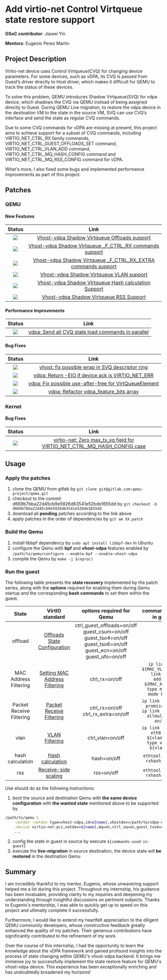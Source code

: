 # Add virtio-net Control Virtqueue state restore support

**GSoC contributor**: Jiawei Yin

**Mentors**: Eugenio Perez Martin

## Project Description

Virtio-net device uses Control Virtqueue(CVQ) for changing device parameters. For some devices, such as vDPA, its CVQ is passed from Guest’s driver directly to Host driver, which makes it difficult for QEMU to track the status of these devices.

To solve this problem, QEMU introduces Shadow Virtqueue(SVQ) for vdpa device, which shadows the CVQ via QEMU instead of being assigned directly to Guest. During QEMU Live migration, to restore the vdpa device in the destination VM to the state in the source VM, SVQ can use CVQ’s interface and send the state as regular CVQ commands.

Due to some CVQ commands for vDPA are missing at present, this project aims to achieve support for a subset of CVQ commands, including VIRTIO_NET_CTRL_RX family commands, VIRTIO_NET_CTRL_GUEST_OFFLOADS_SET command, VIRTIO_NET_CTRL_VLAN_ADD command, VIRTIO_NET_CTRL_MQ_HASH_CONFIG command and VIRTIO_NET_CTRL_MQ_RSS_CONFIG command for vDPA.

What's more, I also fixed some bugs and implemented performance improvements as part of this project.

## Patches

### QEMU

#### New Features

| Status | Link |
| :-: | :-: |
| <img src="https://img.shields.io/badge/Merged-4EAA25" /> | [Vhost-vdpa Shadow Virtqueue Offloads support](https://lore.kernel.org/all/cover.1685704856.git.yin31149@gmail.com/) |
| <img src="https://img.shields.io/badge/Merged-4EAA25" /> | [Vhost-vdpa Shadow Virtqueue _F_CTRL_RX commands support](https://lore.kernel.org/all/cover.1688743107.git.yin31149@gmail.com/) |
| <img src="https://img.shields.io/badge/Merged-4EAA25" /> | [Vhost-vdpa Shadow Virtqueue _F_CTRL_RX_EXTRA commands support](https://lore.kernel.org/all/cover.1688797728.git.yin31149@gmail.com/) |
| <img src="https://img.shields.io/badge/Merged-4EAA25" /> | [Vhost-vdpa Shadow Virtqueue VLAN support](https://lore.kernel.org/all/cover.1690106284.git.yin31149@gmail.com/) |
| <img src="https://img.shields.io/badge/Pending-00A8E1" />  | [Vhost-vdpa Shadow Virtqueue Hash calculation Support](https://lore.kernel.org/all/cover.1697902949.git.yin31149@gmail.com/) |
| <img src="https://img.shields.io/badge/Pending-00A8E1" />  | [Vhost-vdpa Shadow Virtqueue RSS Support](https://lore.kernel.org/all/cover.1697904740.git.yin31149@gmail.com/) |

#### Performance Improvements

| Status | Link |
| :-: | :-: |
| <img src="https://img.shields.io/badge/Pending-00A8E1" />  | [vdpa: Send all CVQ state load commands in parallel](https://lore.kernel.org/all/cover.1697165821.git.yin31149@gmail.com/) |

#### Bug Fixes

| Status | Link |
| :-: | :-: |
| <img src="https://img.shields.io/badge/Merged-4EAA25" /> | [vhost: fix possible wrap in SVQ descriptor ring](https://lore.kernel.org/all/20230509084817.3973-1-yin31149@gmail.com/) |
| <img src="https://img.shields.io/badge/Merged-4EAA25" /> | [vdpa: Return -EIO if device ack is VIRTIO_NET_ERR](https://lore.kernel.org/all/cover.1688438055.git.yin31149@gmail.com/) |
| <img src="https://img.shields.io/badge/Merged-4EAA25" /> | [vdpa: Fix possible use-after-free for VirtQueueElement](https://lore.kernel.org/all/cover.1688746840.git.yin31149@gmail.com/) |
| <img src="https://img.shields.io/badge/Merged-4EAA25" /> | [vdpa: Refactor vdpa_feature_bits array](https://lore.kernel.org/all/cover.1688130570.git.yin31149@gmail.com/) |

### Kernel

#### Bug Fixes

| Status | Link |
| :-: | :-: |
| <img src="https://img.shields.io/badge/Merged-4EAA25" /> | [virtio-net: Zero max_tx_vq field for VIRTIO_NET_CTRL_MQ_HASH_CONFIG case](https://lore.kernel.org/all/20230810110405.25558-1-yin31149@gmail.com/) |

## Usage

### Apply the patches

1. clone the QEMU from gitlab by `git clone git@gitlab.com:qemu-project/qemu.git`
2. checkout to the commit d669b7bba22d45cb9e5926d63541e52bde1655dd by `git checkout -b d669b7bba22d45cb9e5926d63541e52bde1655dd`
3. download all **pending** patches according to the link above
4. apply patches in the order of dependencies by `git am XX.patch`

### Build the Qemu

1. install libbpf dependency by `sudo apt install libbpf-dev` in Ubuntu
2. configure the Qemu with **bpf** and **vhost-vdpa** features enabled by `/path/to/qemu/configure --enable-bpf --enable-vhost-vdpa`
3. compile the Qemu by `make -j $(nproc)`

### Run the guest

The following table presents the **state recovery** implemented by the patch series, along with the **options** required for enabling them during Qemu startup and the corresponding **bash commands** to set them within the guest.

| State | VirtIO standard | options required for Qemu | commands used in guest |
| :-: | :-: | :-: | :-: |
| offload | [Offloads State Configuration](https://docs.oasis-open.org/virtio/virtio/v1.2/csd01/virtio-v1.2-csd01.html#x1-2690008) | ctrl_guest_offloads=on/off</br>guest_csum=on/off</br>guest_tso4=on/off</br>guest_tso6=on/off</br>guest_ecn=on/off</br>guest_ufo=on/off | |
| MAC Address Filtering | [Setting MAC Address Filtering](https://docs.oasis-open.org/virtio/virtio/v1.2/csd01/virtio-v1.2-csd01.html#x1-2500002) | ctrl_rx=on/off | `ip link add ${MAC_VLAN_NAME} link eth0 address ${MAC_ADDRESS} type macvlan mode bridge` |
| Packet Receive Filtering | [Packet Receive Filtering](https://docs.oasis-open.org/virtio/virtio/v1.2/csd01/virtio-v1.2-csd01.html#x1-2470001) | ctrl_rx=on/off</br>ctrl_rx_extra=on/off | `ip link set eth0 promisc on/ff`</br>`ip link set eth0 allmulticast on/off` |
| vlan | [VLAN Filtering](https://docs.oasis-open.org/virtio/virtio/v1.2/csd01/virtio-v1.2-csd01.html#x1-2540003) | ctrl_vlan=on/off | `ip link add link eth0 name ${vlan_name} type vlan id ${vlan_id}` |
| hash calculation | [Hash calculation](https://docs.oasis-open.org/virtio/virtio/v1.2/csd01/virtio-v1.2-csd01.html#x1-2640004) | hash=on/off | `ethtool -K eth0 rxhash on/off` |
| rss | [Receive-side scaling](https://docs.oasis-open.org/virtio/virtio/v1.2/csd01/virtio-v1.2-csd01.html#x1-2650007) | rss=on/off | `ethtool -K eth0 rxhash on/off` |

Use should do as the following instructions:
1. boot the source and destination Qemu with **the same device configuration** with **the wanted state** mentioned above to be supported by
```bash
/path/to/qemu \
    -netdev -netdev type=vhost-vdpa,id=${name},vhostdev=/path/to/vdpa-device,x-svq=true \
    -device virtio-net-pci,netdev=${name},mq=on,ctrl_vq=on,guest_tso4=on,guest_tso6=on,guest_ecn=on,guest_ufo=on,guest_announce=off,${options-required-for-Qemu} \
    ...
```
2. config the state in guest in source  by execute `${commands-used-in-guest}`
3. execute the **live-migration** in source destination, the device state will **be restored** in the destination Qemu

## Summary

I am incredibly thankful to my mentor, Eugenio, whose unwavering support helped me a lot during this project. Throughout my internship, his guidance has been invaluable, providing clarity to my inquiries and deepening my understanding through insightful discussions on pertinent subjects. Thanks to Eugenio's mentorship, I was able to quickly get up to speed on this project and ultimatly complete it successfully.

Furthermore, I would like to extend my heartfelt appreciation to the diligent QEMU community developers, whose constructive feedback greatly enhanced the quality of my patches. Their generous contributions have significantly contributed to the refinement of my work.

Over the course of this internship, I had the opportunity to learn the knowledge about the vDPA framework and gained profound insights into the process of state changing within QEMU's vhost-vdpa backend. It brings me immense joy to successfully implement the state restore feature for QEMU's vhost-vdpa device. This experience has been exceptionally enriching and has undoubtedly broadened my horizons!
